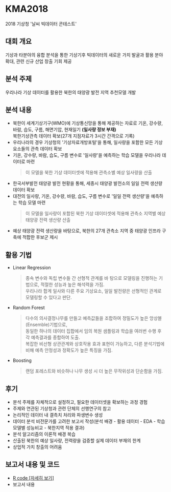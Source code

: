 # KMA2018 
2018 기상청 '날씨 빅데이터 콘테스트' 
## 대회 개요
기상과 타분야의 융합 분석을 통한 기상기후 빅데이터의 새로운 가치 발굴과 활용 분야 확대, 관련 신규 산업 창출 기회 제공
## 분석 주제
우리나라 기상 데이터를 활용한 북한의 태양광 발전 지역 추천모델 개발
## 분석 내용
- 북한이 세계기상기구(WMO)에 기상통신망을 통해 제공하는 자료로 기온, 강수량, 바람, 습도, 구름, 해면기압, 현재일기 **(일사량 정보 부재)**<br/> 북한기상관측 데이터 확보(27개 지점자료가 3시간 간격으로 기록) 
- 우리나라의 경우 기상청의 '기상자료개방포털'을 통해, 일사량을 포함한 모든 기상 요소들의 관측 데이터 확보 <br/>
- 기온, 강수량, 바람, 습도, 구름 변수로 '일사량'을 예측하는 학습 모델을 우리나라 데이터로 마련<br/>
    > 이 모델을 북한 기상 데이터셋에 적용해 관측소별 예상 일사량을 산출 <br/>
- 한국서부발전 태양광 발전 현황을 통해, 세종시 태양광 발전소의 일일 전력 생산량 데이터 확보 <br/>
- 대전의 일사량, 기온, 강수량, 바람, 습도, 구름 변수로 '일일 전력 생산량'을 예측하는 학습 모델 마련<br/>
    > 이 모델을 일사량이 포함된 북한 기상 데이터셋에 적용해 관측소 지역별 예상 태양광 전력 생산량 산출
- 예상 태양광 전력 생산량을 바탕으로, 북한의 27개 관측소 지역 중 태양광 인프라 구축에 적합한 후보군 제시
## 활용 기법
- Linear Regression
    > 종속 변수와 독립 변수들 간 선형적 관계를 바 탕으로 모델링을 진행하는 기법으로, 적절한 성능과 높은 해석력을 가짐. <br/>
    우리나라 합계 일사와 다른 주요 기상요소, 일일 발전량은 선형적인 관계로 모델링할 수 있다고 판단.
- Random Forest
    > 다수의 의사결정나무를 만들고 예측값들을 조합하여 정밀도가 높은 앙상블(Ensemble)기법으로, <br/>
    동일한 하나의 데이터 집합에서 임의 복원 샘플링과 학습을 여러번 수행 후 각 예측결과를 종합하여 도출. <br/>
    복잡한 비선형 상관관계와 상호작용 효과 표현이 가능하고, 다른 분석기법에 비해 예측 안정성과 정확도가 높은 특징을 가짐.
- Boosting
    > 랜덤 포레스트와 비슷하나 나무 생성 시 더 높은 무작위성과 단순함을 가짐.
## 후기
- 분석 주제를 자체적으로 설정하고, 필요한 데이터셋을 확보하는 과정 경험
- 주제와 연관된 기상청과 관련 단체의 선행연구의 참고
- 논리적인 데이터 내 결측치 처리와 파생변수 생성
- 데이터 분석 비전문가를 고려한 보고서 작성(분석 배경 - 활용 데이터 - EDA - 학습모델별 성능비교 - 북한지역 적용 결과)
- 분석 알고리즘의 이론적 배경 복습
- 산출된 북한의 예상 일사량, 전력량을 검증할 실제 데이터 부재의 한계
- 상업적 가치 창출의 어려움
## 보고서 내용 및 코드
- [R code [자세히 보기]](https://github.com/lee-kyubong/KMA2018/tree/master/codes)
- 보고서 내용
